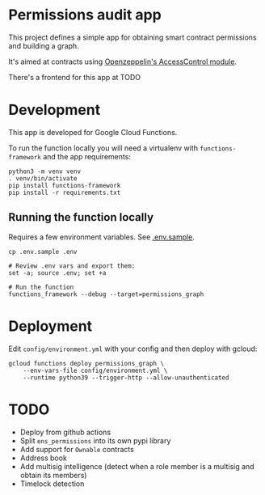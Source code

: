 # Permissions audit app

This project defines a simple app for obtaining smart contract permissions and building a graph.

It's aimed at contracts using [Openzeppelin's AccessControl module](https://docs.openzeppelin.com/contracts/3.x/api/access#AccessControl).

There's a frontend for this app at TODO

# Development

This app is developed for Google Cloud Functions.

To run the function locally you will need a virtualenv with `functions-framework` and the app requirements:

```
python3 -m venv venv
. venv/bin/activate
pip install functions-framework
pip install -r requirements.txt
```

## Running the function locally

Requires a few environment variables. See [.env.sample](.env.sample).

```
cp .env.sample .env

# Review .env vars and export them:
set -a; source .env; set +a

# Run the function
functions_framework --debug --target=permissions_graph
```

# Deployment

Edit `config/environment.yml` with your config and then deploy with gcloud:

```
gcloud functions deploy permissions_graph \
    --env-vars-file config/environment.yml \
    --runtime python39 --trigger-http --allow-unauthenticated
```




# TODO

- Deploy from github actions
- Split `ens_permissions` into its own pypi library
- Add support for `Ownable` contracts
- Address book
- Add multisig intelligence (detect when a role member is a multisig and obtain its members)
- Timelock detection